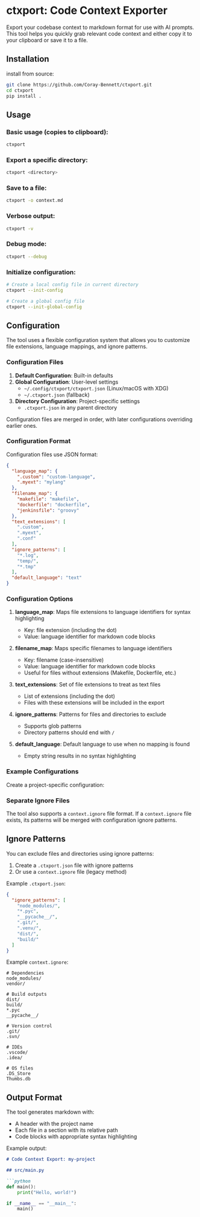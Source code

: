 # ctxport: Code Context Exporter

Export your codebase context to markdown format for use with AI prompts. This tool helps you quickly grab relevant code context and either copy it to your clipboard or save it to a file.

## Installation

install from source:

```bash
git clone https://github.com/Coray-Bennett/ctxport.git
cd ctxport
pip install .
```

## Usage

### Basic usage (copies to clipboard):
```bash
ctxport
```

### Export a specific directory:
```bash
ctxport <directory>
```

### Save to a file:
```bash
ctxport -o context.md
```

### Verbose output:
```bash
ctxport -v
```

### Debug mode:
```bash
ctxport --debug
```

### Initialize configuration:
```bash
# Create a local config file in current directory
ctxport --init-config

# Create a global config file
ctxport --init-global-config
```

## Configuration

The tool uses a flexible configuration system that allows you to customize file extensions, language mappings, and ignore patterns.

### Configuration Files

1. **Default Configuration**: Built-in defaults
2. **Global Configuration**: User-level settings
   - `~/.config/ctxport/ctxport.json` (Linux/macOS with XDG)
   - `~/.ctxport.json` (fallback)
3. **Directory Configuration**: Project-specific settings
   - `.ctxport.json` in any parent directory

Configuration files are merged in order, with later configurations overriding earlier ones.

### Configuration Format

Configuration files use JSON format:

```json
{
  "language_map": {
    ".custom": "custom-language",
    ".myext": "mylang"
  },
  "filename_map": {
    "makefile": "makefile",
    "dockerfile": "dockerfile",
    "jenkinsfile": "groovy"
  },
  "text_extensions": [
    ".custom",
    ".myext",
    ".conf"
  ],
  "ignore_patterns": [
    "*.log",
    "temp/",
    "*.tmp"
  ],
  "default_language": "text"
}
```

### Configuration Options

1. **language_map**: Maps file extensions to language identifiers for syntax highlighting
   - Key: file extension (including the dot)
   - Value: language identifier for markdown code blocks

2. **filename_map**: Maps specific filenames to language identifiers
   - Key: filename (case-insensitive)
   - Value: language identifier for markdown code blocks
   - Useful for files without extensions (Makefile, Dockerfile, etc.)

3. **text_extensions**: Set of file extensions to treat as text files
   - List of extensions (including the dot)
   - Files with these extensions will be included in the export

4. **ignore_patterns**: Patterns for files and directories to exclude
   - Supports glob patterns
   - Directory patterns should end with `/`

5. **default_language**: Default language to use when no mapping is found
   - Empty string results in no syntax highlighting

### Example Configurations

Create a project-specific configuration:

### Separate Ignore Files

The tool also supports a `context.ignore` file format. If a `context.ignore` file exists, its patterns will be merged with configuration ignore patterns.

## Ignore Patterns

You can exclude files and directories using ignore patterns:

1. Create a `.ctxport.json` file with ignore patterns
2. Or use a `context.ignore` file (legacy method)

Example `.ctxport.json`:
```json
{
  "ignore_patterns": [
    "node_modules/",
    "*.pyc",
    "__pycache__/",
    ".git/",
    ".venv/",
    "dist/",
    "build/"
  ]
}
```

Example `context.ignore`:
```
# Dependencies
node_modules/
vendor/

# Build outputs
dist/
build/
*.pyc
__pycache__/

# Version control
.git/
.svn/

# IDEs
.vscode/
.idea/

# OS files
.DS_Store
Thumbs.db
```

## Output Format

The tool generates markdown with:
- A header with the project name
- Each file in a section with its relative path
- Code blocks with appropriate syntax highlighting

Example output:
```markdown
# Code Context Export: my-project

## src/main.py

```python
def main():
    print("Hello, world!")

if __name__ == "__main__":
    main()
```
```